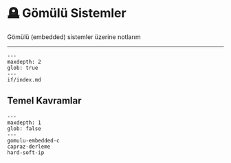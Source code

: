 # 🪦 Gömülü Sistemler

Gömülü (embedded) sistemler üzerine notlarım

---

```{toctree}
---
maxdepth: 2
glob: true
---
if/index.md
```

## Temel Kavramlar

```{toctree}
---
maxdepth: 1
glob: false
---
gomulu-embedded-c
capraz-derleme
hard-soft-ip
```
